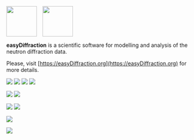 <img src="https://easydiffraction.github.io/images/easydiffraction-logo.svg" height="80"><img width="15"><img src="https://easydiffraction.github.io/images/easydiffraction-text.svg" height="80">

**easyDiffraction** is a scientific software for modelling and analysis of the neutron diffraction data.

Please, visit [https://easyDiffraction.org](https://easyDiffraction.org) for more details.

[![][25]][20] [![][26]][20] [![][27]][20] [![][33]][34] 

[![][35]][30] [![][32]][31]

[![][45]][40] [![][55]][50]

[![][28]][21]

[![][61]][62]

<!---Travis CI Build Status--->
[20]: https://travis-ci.org/easyDiffraction/easyDiffraction
[21]: https://codecov.io/gh/easyDiffraction/easyDiffraction

[25]: http://badges.herokuapp.com/travis/easydiffraction/easydiffraction?style=flat-square&env=BADGE=win&label=Windows%2010.0&branch=master
[26]: http://badges.herokuapp.com/travis/easydiffraction/easydiffraction?style=flat-square&env=BADGE=osx&label=macOS%2010.13%20(High%20Sierra)&branch=master
[27]: http://badges.herokuapp.com/travis/easydiffraction/easydiffraction?style=flat-square&env=BADGE=linux&label=Ubuntu%20Linux%2016.04%20(Xenial)&branch=master
[28]: https://codecov.io/gh/easyDiffraction/easyDiffraction/branch/master/graph/badge.svg

<!---GitHub Latest Release--->
[30]: https://github.com/easyDiffraction/easyDiffraction/releases/tag/v0.3.7
[35]: https://img.shields.io/badge/Release-v0.3.7_(25_Nov_2019)-informational.svg?style=flat-square

<!---User Manual--->
[40]: https://easydiffraction.github.io/documentation.html
[45]: https://img.shields.io/badge/User_Manual-13_Nov_2019-informational.svg?style=flat-square

<!---License--->
[50]: https://github.com/easyDiffraction/easyDiffraction/blob/master/LICENSE
[55]: https://img.shields.io/badge/License-GNU_GPL_v3.0-informational.svg?style=flat-square

<!---Code coverage--->
[21]: https://codecov.io/gh/easyDiffraction/easyDiffraction
[28]: https://codecov.io/gh/easyDiffraction/easyDiffraction/branch/master/graph/badge.svg

<!---SnapStatus--->
[32]: https://snapcraft.io//easydiffraction/badge.svg
[31]: https://snapcraft.io/easydiffraction
[33]: https://build.snapcraft.io/badge/easyDiffraction/easyDiffraction.svg
[34]: https://build.snapcraft.io/user/easyDiffraction/easyDiffraction

<!---LicenseScan--->
[61]: https://app.fossa.com/api/projects/git%2Bgithub.com%2FeasyDiffraction%2FeasyDiffraction.svg?type=shield
[62]: https://app.fossa.com/projects/git%2Bgithub.com%2FeasyDiffraction%2FeasyDiffraction?ref=badge_shield

